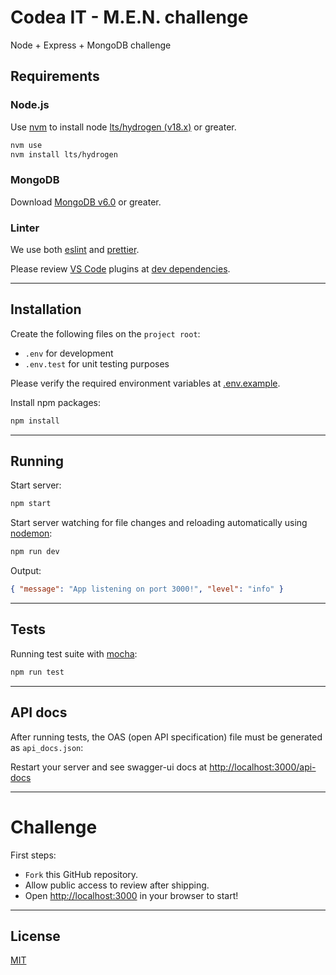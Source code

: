 # Codea IT - M.E.N. challenge

Node + Express + MongoDB challenge

## Requirements

### Node.js

Use [nvm](https://github.com/nvm-sh/nvm) to install node [lts/hydrogen (v18.x)](https://nodejs.org/en/download/) or greater.

```bash
nvm use
nvm install lts/hydrogen
```

### MongoDB

Download [MongoDB v6.0](https://docs.mongodb.com/manual/installation/) or greater.

### Linter

We use both [eslint](https://eslint.org/) and [prettier](https://prettier.io/).

Please review [VS Code](https://code.visualstudio.com/) plugins at [dev dependencies](package.json).

---

## Installation

Create the following files on the `project root`:

- `.env` for development
- `.env.test` for unit testing purposes

Please verify the required environment variables at [.env.example](.env.example).

Install npm packages:

```bash
npm install
```

---

## Running

Start server:

```bash
npm start
```

Start server watching for file changes and reloading automatically using [nodemon](https://github.com/remy/nodemon/):

```bash
npm run dev
```

Output:

```json
{ "message": "App listening on port 3000!", "level": "info" }
```

---

## Tests

Running test suite with [mocha](https://mochajs.org/):

```bash
npm run test
```

---

## API docs

After running tests, the OAS (open API specification) file must be generated as `api_docs.json`:

Restart your server and see swagger-ui docs at [http://localhost:3000/api-docs](http://localhost:3000/api-docs)

---

# Challenge

First steps:

- `Fork` this GitHub repository.
- Allow public access to review after shipping.
- Open [http://localhost:3000](http://localhost:3000) in your browser to start!

---

## License

[MIT](https://choosealicense.com/licenses/mit/)
